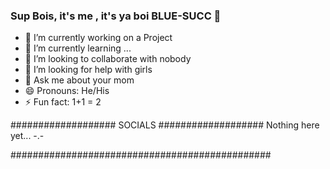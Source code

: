 ### Sup Bois, it's me , it's ya boi BLUE-SUCC 👋


- 🔭 I’m currently working on a Project
- 🌱 I’m currently learning ...
- 👯 I’m looking to collaborate with nobody
- 🤔 I’m looking for help with girls
- 💬 Ask me about your mom
- 😄 Pronouns: He/His
- ⚡ Fun fact: 1+1 = 2

################### SOCIALS ###################
Nothing here yet... -.-




###############################################

